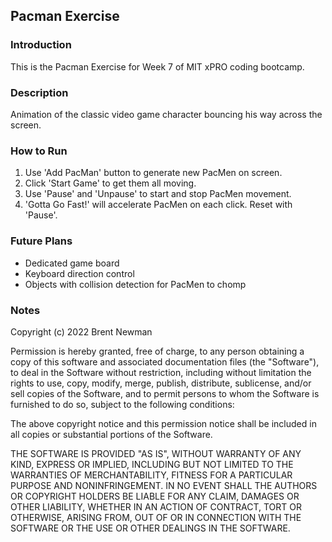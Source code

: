 <h2>Pacman Exercise</h2>

<h3>Introduction</h3>
This is the Pacman Exercise for Week 7 of MIT xPRO coding bootcamp.

<h3>Description</h3>
Animation of the classic video game character bouncing his way across the screen. 

<h3>How to Run</h3>
<ol>
  <li>Use 'Add PacMan' button to generate new PacMen on screen.</li>
  <li>Click 'Start Game' to get them all moving.</li>
  <li>Use 'Pause' and 'Unpause' to start and stop PacMen movement.</li>
  <li>'Gotta Go Fast!' will accelerate PacMen on each click. Reset with 'Pause'.</li>
</ol>

<h3>Future Plans</h3>

- Dedicated game board
- Keyboard direction control
- Objects with collision detection for PacMen to chomp

<h3>Notes</h3>

Copyright (c) 2022 Brent Newman

Permission is hereby granted, free of charge, to any person obtaining a copy
of this software and associated documentation files (the "Software"), to deal
in the Software without restriction, including without limitation the rights
to use, copy, modify, merge, publish, distribute, sublicense, and/or sell
copies of the Software, and to permit persons to whom the Software is
furnished to do so, subject to the following conditions:

The above copyright notice and this permission notice shall be included in all
copies or substantial portions of the Software.

THE SOFTWARE IS PROVIDED "AS IS", WITHOUT WARRANTY OF ANY KIND, EXPRESS OR
IMPLIED, INCLUDING BUT NOT LIMITED TO THE WARRANTIES OF MERCHANTABILITY,
FITNESS FOR A PARTICULAR PURPOSE AND NONINFRINGEMENT. IN NO EVENT SHALL THE
AUTHORS OR COPYRIGHT HOLDERS BE LIABLE FOR ANY CLAIM, DAMAGES OR OTHER
LIABILITY, WHETHER IN AN ACTION OF CONTRACT, TORT OR OTHERWISE, ARISING FROM,
OUT OF OR IN CONNECTION WITH THE SOFTWARE OR THE USE OR OTHER DEALINGS IN THE
SOFTWARE.
